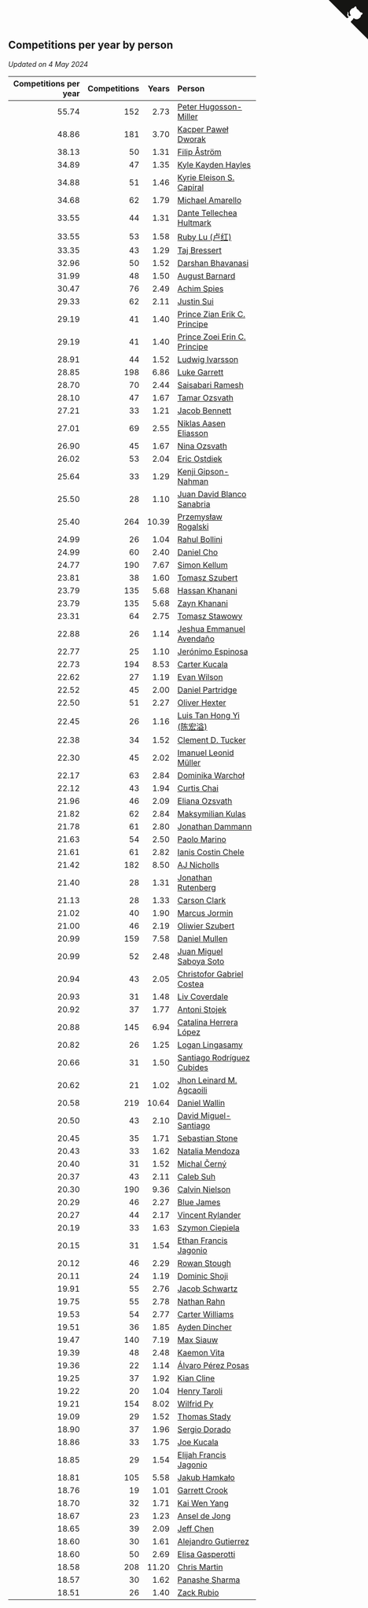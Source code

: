 ## Competitions per year by person

*Updated on  4 May 2024*

| Competitions per year | Competitions | Years | Person |
| ---: | ---: | ---: | :--- |
| 55.74 | 152 | 2.73 | [Peter Hugosson-Miller](https://www.worldcubeassociation.org/persons/2021HUGO01) |
| 48.86 | 181 | 3.70 | [Kacper Paweł Dworak](https://www.worldcubeassociation.org/persons/2020DWOR01) |
| 38.13 | 50 | 1.31 | [Filip Åström](https://www.worldcubeassociation.org/persons/2023ASTR01) |
| 34.89 | 47 | 1.35 | [Kyle Kayden Hayles](https://www.worldcubeassociation.org/persons/2022HAYL02) |
| 34.88 | 51 | 1.46 | [Kyrie Eleison S. Capiral](https://www.worldcubeassociation.org/persons/2022CAPI02) |
| 34.68 | 62 | 1.79 | [Michael Amarello](https://www.worldcubeassociation.org/persons/2022AMAR09) |
| 33.55 | 44 | 1.31 | [Dante Tellechea Hultmark](https://www.worldcubeassociation.org/persons/2023HULT01) |
| 33.55 | 53 | 1.58 | [Ruby Lu (卢红)](https://www.worldcubeassociation.org/persons/2022LURU01) |
| 33.35 | 43 | 1.29 | [Taj Bressert](https://www.worldcubeassociation.org/persons/2023BRES01) |
| 32.96 | 50 | 1.52 | [Darshan Bhavanasi](https://www.worldcubeassociation.org/persons/2022BHAV01) |
| 31.99 | 48 | 1.50 | [August Barnard](https://www.worldcubeassociation.org/persons/2022BARN21) |
| 30.47 | 76 | 2.49 | [Achim Spies](https://www.worldcubeassociation.org/persons/2021SPIE01) |
| 29.33 | 62 | 2.11 | [Justin Sui](https://www.worldcubeassociation.org/persons/2022SUIJ01) |
| 29.19 | 41 | 1.40 | [Prince Zian Erik C. Principe](https://www.worldcubeassociation.org/persons/2022PRIN08) |
| 29.19 | 41 | 1.40 | [Prince Zoei Erin C. Principe](https://www.worldcubeassociation.org/persons/2022PRIN09) |
| 28.91 | 44 | 1.52 | [Ludwig Ivarsson](https://www.worldcubeassociation.org/persons/2022IVAR01) |
| 28.85 | 198 | 6.86 | [Luke Garrett](https://www.worldcubeassociation.org/persons/2017GARR05) |
| 28.70 | 70 | 2.44 | [Saisabari Ramesh](https://www.worldcubeassociation.org/persons/2021RAME01) |
| 28.10 | 47 | 1.67 | [Tamar Ozsvath](https://www.worldcubeassociation.org/persons/2022OZSV04) |
| 27.21 | 33 | 1.21 | [Jacob Bennett](https://www.worldcubeassociation.org/persons/2023BENN04) |
| 27.01 | 69 | 2.55 | [Niklas Aasen Eliasson](https://www.worldcubeassociation.org/persons/2021ELIA01) |
| 26.90 | 45 | 1.67 | [Nina Ozsvath](https://www.worldcubeassociation.org/persons/2022OZSV03) |
| 26.02 | 53 | 2.04 | [Eric Ostdiek](https://www.worldcubeassociation.org/persons/2022OSTD01) |
| 25.64 | 33 | 1.29 | [Kenji Gipson-Nahman](https://www.worldcubeassociation.org/persons/2023GIPS01) |
| 25.50 | 28 | 1.10 | [Juan David Blanco Sanabria](https://www.worldcubeassociation.org/persons/2023SANA04) |
| 25.40 | 264 | 10.39 | [Przemysław Rogalski](https://www.worldcubeassociation.org/persons/2013ROGA02) |
| 24.99 | 26 | 1.04 | [Rahul Bollini](https://www.worldcubeassociation.org/persons/2023BOLL01) |
| 24.99 | 60 | 2.40 | [Daniel Cho](https://www.worldcubeassociation.org/persons/2021CHOD01) |
| 24.77 | 190 | 7.67 | [Simon Kellum](https://www.worldcubeassociation.org/persons/2016KELL12) |
| 23.81 | 38 | 1.60 | [Tomasz Szubert](https://www.worldcubeassociation.org/persons/2022SZUB02) |
| 23.79 | 135 | 5.68 | [Hassan Khanani](https://www.worldcubeassociation.org/persons/2018KHAN26) |
| 23.79 | 135 | 5.68 | [Zayn Khanani](https://www.worldcubeassociation.org/persons/2018KHAN28) |
| 23.31 | 64 | 2.75 | [Tomasz Stawowy](https://www.worldcubeassociation.org/persons/2021STAW01) |
| 22.88 | 26 | 1.14 | [Jeshua Emmanuel Avendaño](https://www.worldcubeassociation.org/persons/2023AVEN01) |
| 22.77 | 25 | 1.10 | [Jerónimo Espinosa](https://www.worldcubeassociation.org/persons/2023ESPI07) |
| 22.73 | 194 | 8.53 | [Carter Kucala](https://www.worldcubeassociation.org/persons/2015KUCA01) |
| 22.62 | 27 | 1.19 | [Evan Wilson](https://www.worldcubeassociation.org/persons/2023WILS11) |
| 22.52 | 45 | 2.00 | [Daniel Partridge](https://www.worldcubeassociation.org/persons/2022PART02) |
| 22.50 | 51 | 2.27 | [Oliver Hexter](https://www.worldcubeassociation.org/persons/2022HEXT01) |
| 22.45 | 26 | 1.16 | [Luis Tan Hong Yi (陈宏溢)](https://www.worldcubeassociation.org/persons/2023YILU01) |
| 22.38 | 34 | 1.52 | [Clement D. Tucker](https://www.worldcubeassociation.org/persons/2022TUCK09) |
| 22.30 | 45 | 2.02 | [Imanuel Leonid Müller](https://www.worldcubeassociation.org/persons/2022MULL02) |
| 22.17 | 63 | 2.84 | [Dominika Warchoł](https://www.worldcubeassociation.org/persons/2021WARC01) |
| 22.12 | 43 | 1.94 | [Curtis Chai](https://www.worldcubeassociation.org/persons/2022CHAI02) |
| 21.96 | 46 | 2.09 | [Eliana Ozsvath](https://www.worldcubeassociation.org/persons/2022OZSV01) |
| 21.82 | 62 | 2.84 | [Maksymilian Kulas](https://www.worldcubeassociation.org/persons/2021KULA02) |
| 21.78 | 61 | 2.80 | [Jonathan Dammann](https://www.worldcubeassociation.org/persons/2021DAMM01) |
| 21.63 | 54 | 2.50 | [Paolo Marino](https://www.worldcubeassociation.org/persons/2021MARI04) |
| 21.61 | 61 | 2.82 | [Ianis Costin Chele](https://www.worldcubeassociation.org/persons/2021CHEL01) |
| 21.42 | 182 | 8.50 | [AJ Nicholls](https://www.worldcubeassociation.org/persons/2015NICH04) |
| 21.40 | 28 | 1.31 | [Jonathan Rutenberg](https://www.worldcubeassociation.org/persons/2023RUTE01) |
| 21.13 | 28 | 1.33 | [Carson Clark](https://www.worldcubeassociation.org/persons/2023CLAR02) |
| 21.02 | 40 | 1.90 | [Marcus Jormin](https://www.worldcubeassociation.org/persons/2022JORM01) |
| 21.00 | 46 | 2.19 | [Oliwier Szubert](https://www.worldcubeassociation.org/persons/2022SZUB01) |
| 20.99 | 159 | 7.58 | [Daniel Mullen](https://www.worldcubeassociation.org/persons/2016MULL04) |
| 20.99 | 52 | 2.48 | [Juan Miguel Saboya Soto](https://www.worldcubeassociation.org/persons/2021SOTO01) |
| 20.94 | 43 | 2.05 | [Christofor Gabriel Costea](https://www.worldcubeassociation.org/persons/2022COST03) |
| 20.93 | 31 | 1.48 | [Liv Coverdale](https://www.worldcubeassociation.org/persons/2022COVE02) |
| 20.92 | 37 | 1.77 | [Antoni Stojek](https://www.worldcubeassociation.org/persons/2022STOJ03) |
| 20.88 | 145 | 6.94 | [Catalina Herrera López](https://www.worldcubeassociation.org/persons/2017LOPE31) |
| 20.82 | 26 | 1.25 | [Logan Lingasamy](https://www.worldcubeassociation.org/persons/2023LING02) |
| 20.66 | 31 | 1.50 | [Santiago Rodríguez Cubides](https://www.worldcubeassociation.org/persons/2022CUBI01) |
| 20.62 | 21 | 1.02 | [Jhon Leinard M. Agcaoili](https://www.worldcubeassociation.org/persons/2023AGCA01) |
| 20.58 | 219 | 10.64 | [Daniel Wallin](https://www.worldcubeassociation.org/persons/2013WALL03) |
| 20.50 | 43 | 2.10 | [David Miguel-Santiago](https://www.worldcubeassociation.org/persons/2022MIGU02) |
| 20.45 | 35 | 1.71 | [Sebastian Stone](https://www.worldcubeassociation.org/persons/2022STON09) |
| 20.43 | 33 | 1.62 | [Natalia Mendoza](https://www.worldcubeassociation.org/persons/2022MEND24) |
| 20.40 | 31 | 1.52 | [Michal Černý](https://www.worldcubeassociation.org/persons/2022CERN03) |
| 20.37 | 43 | 2.11 | [Caleb Suh](https://www.worldcubeassociation.org/persons/2022SUHC01) |
| 20.30 | 190 | 9.36 | [Calvin Nielson](https://www.worldcubeassociation.org/persons/2014NIEL03) |
| 20.29 | 46 | 2.27 | [Blue James](https://www.worldcubeassociation.org/persons/2022JAME01) |
| 20.27 | 44 | 2.17 | [Vincent Rylander](https://www.worldcubeassociation.org/persons/2022RYLA01) |
| 20.19 | 33 | 1.63 | [Szymon Ciepiela](https://www.worldcubeassociation.org/persons/2022CIEP01) |
| 20.15 | 31 | 1.54 | [Ethan Francis Jagonio](https://www.worldcubeassociation.org/persons/2022JAGO03) |
| 20.12 | 46 | 2.29 | [Rowan Stough](https://www.worldcubeassociation.org/persons/2022STOU01) |
| 20.11 | 24 | 1.19 | [Dominic Shoji](https://www.worldcubeassociation.org/persons/2023SHOJ01) |
| 19.91 | 55 | 2.76 | [Jacob Schwartz](https://www.worldcubeassociation.org/persons/2021SCHW01) |
| 19.75 | 55 | 2.78 | [Nathan Rahn](https://www.worldcubeassociation.org/persons/2021RAHN01) |
| 19.53 | 54 | 2.77 | [Carter Williams](https://www.worldcubeassociation.org/persons/2021WILL06) |
| 19.51 | 36 | 1.85 | [Ayden Dincher](https://www.worldcubeassociation.org/persons/2022DINC01) |
| 19.47 | 140 | 7.19 | [Max Siauw](https://www.worldcubeassociation.org/persons/2017SIAU02) |
| 19.39 | 48 | 2.48 | [Kaemon Vita](https://www.worldcubeassociation.org/persons/2021VITA01) |
| 19.36 | 22 | 1.14 | [Álvaro Pérez Posas](https://www.worldcubeassociation.org/persons/2023POSA01) |
| 19.25 | 37 | 1.92 | [Kian Cline](https://www.worldcubeassociation.org/persons/2022CLIN01) |
| 19.22 | 20 | 1.04 | [Henry Taroli](https://www.worldcubeassociation.org/persons/2023TARO01) |
| 19.21 | 154 | 8.02 | [Wilfrid Py](https://www.worldcubeassociation.org/persons/2016PYWI01) |
| 19.09 | 29 | 1.52 | [Thomas Stady](https://www.worldcubeassociation.org/persons/2022STAD01) |
| 18.90 | 37 | 1.96 | [Sergio Dorado](https://www.worldcubeassociation.org/persons/2022CORR05) |
| 18.86 | 33 | 1.75 | [Joe Kucala](https://www.worldcubeassociation.org/persons/2022KUCA01) |
| 18.85 | 29 | 1.54 | [Elijah Francis Jagonio](https://www.worldcubeassociation.org/persons/2022JAGO02) |
| 18.81 | 105 | 5.58 | [Jakub Hamkało](https://www.worldcubeassociation.org/persons/2018HAMK01) |
| 18.76 | 19 | 1.01 | [Garrett Crook](https://www.worldcubeassociation.org/persons/2023CROO02) |
| 18.70 | 32 | 1.71 | [Kai Wen Yang](https://www.worldcubeassociation.org/persons/2022YANG19) |
| 18.67 | 23 | 1.23 | [Ansel de Jong](https://www.worldcubeassociation.org/persons/2023JONG01) |
| 18.65 | 39 | 2.09 | [Jeff Chen](https://www.worldcubeassociation.org/persons/2022CHEN19) |
| 18.60 | 30 | 1.61 | [Alejandro Gutierrez](https://www.worldcubeassociation.org/persons/2022GUTI09) |
| 18.60 | 50 | 2.69 | [Elisa Gasperotti](https://www.worldcubeassociation.org/persons/2021GASP01) |
| 18.58 | 208 | 11.20 | [Chris Martin](https://www.worldcubeassociation.org/persons/2013MART03) |
| 18.57 | 30 | 1.62 | [Panashe Sharma](https://www.worldcubeassociation.org/persons/2022SHAR36) |
| 18.51 | 26 | 1.40 | [Zack Rubio](https://www.worldcubeassociation.org/persons/2022RUBI10) |


<a href="https://github.com/jonatanklosko/wca_statistics" class="github-corner" aria-label="View source on Github"><svg width="80" height="80" viewBox="0 0 250 250" style="fill:#151513; color:#fff; position: absolute; top: 0; border: 0; right: 0;" aria-hidden="true"><path d="M0,0 L115,115 L130,115 L142,142 L250,250 L250,0 Z"></path><path d="M128.3,109.0 C113.8,99.7 119.0,89.6 119.0,89.6 C122.0,82.7 120.5,78.6 120.5,78.6 C119.2,72.0 123.4,76.3 123.4,76.3 C127.3,80.9 125.5,87.3 125.5,87.3 C122.9,97.6 130.6,101.9 134.4,103.2" fill="currentColor" style="transform-origin: 130px 106px;" class="octo-arm"></path><path d="M115.0,115.0 C114.9,115.1 118.7,116.5 119.8,115.4 L133.7,101.6 C136.9,99.2 139.9,98.4 142.2,98.6 C133.8,88.0 127.5,74.4 143.8,58.0 C148.5,53.4 154.0,51.2 159.7,51.0 C160.3,49.4 163.2,43.6 171.4,40.1 C171.4,40.1 176.1,42.5 178.8,56.2 C183.1,58.6 187.2,61.8 190.9,65.4 C194.5,69.0 197.7,73.2 200.1,77.6 C213.8,80.2 216.3,84.9 216.3,84.9 C212.7,93.1 206.9,96.0 205.4,96.6 C205.1,102.4 203.0,107.8 198.3,112.5 C181.9,128.9 168.3,122.5 157.7,114.1 C157.9,116.9 156.7,120.9 152.7,124.9 L141.0,136.5 C139.8,137.7 141.6,141.9 141.8,141.8 Z" fill="currentColor" class="octo-body"></path></svg></a><style>.github-corner:hover .octo-arm{animation:octocat-wave 560ms ease-in-out}@keyframes octocat-wave{0%,100%{transform:rotate(0)}20%,60%{transform:rotate(-25deg)}40%,80%{transform:rotate(10deg)}}@media (max-width:500px){.github-corner:hover .octo-arm{animation:none}.github-corner .octo-arm{animation:octocat-wave 560ms ease-in-out}}</style>
